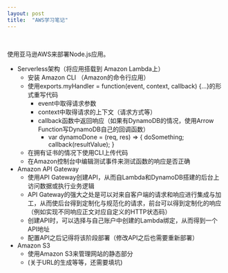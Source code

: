 ```yaml
---
layout: post
title:  "AWS学习笔记" 
---
```


<br />

使用亚马逊AWS来部署Node.js应用。

 - Serverless架构（将应用搭载到 Amazon Lambda上）
   - 安装 Amazon CLI （Amazon的命令行应用）
   - 使用exports.myHandler = function(event, context, callback) {...}的形式重写代码
     - event中取得请求参数
     - context中取得请求的上下文（请求方式等）
     - callback函数中返回响应（如果有DynamoDB的情况，使用Arrow Function写DynamoDB自己的回调函数）
       - var dynamoDone = (req, res) => { doSomething; callback(resultValue); }
   - 在拥有证书的情况下使用CLI上传代码
   - 在Amazon控制台中编辑测试事件来测试函数的响应是否正确
 - Amazon API Gateway
   - 使用API Gateway创建API，从而自Lambda和DynamoDB搭建的后台上访问数据或执行业务逻辑
   - API Gateway的强大之处是可以对来自客户端的请求和响应进行集成与加工，从而使后台得到定制化与规范化的请求，前台可以得到定制化的响应（例如实现不同响应正文对应自定义的HTTP状态码）
   - 创建API时，可以选择与自己账户中创建的Lambda绑定，从而得到一个API地址
   - 配置API之后记得将该阶段部署（修改API之后也需要重新部署）
 - Amazon S3
   - 使用Amazon S3来管理网站的静态部分
   - (关于URL的生成等等，还需要填坑)